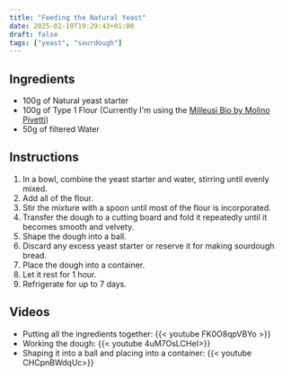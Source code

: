 ```yaml
---
title: "Feeding the Natural Yeast"
date: 2025-02-19T19:29:43+01:00
draft: false
tags: ["yeast", "sourdough"]
---
```


## Ingredients
- 100g of Natural yeast starter
- 100g of Type 1 Flour (Currently I'm using the [Milleusi Bio by Molino Pivetti](https://www.molinipivetti.it/prodotto/tipo-1-milleusi-bio/))
- 50g of filtered Water

## Instructions

1. In a bowl, combine the yeast starter and water, stirring until evenly mixed.
2. Add all of the flour.
3. Stir the mixture with a spoon until most of the flour is incorporated.
4. Transfer the dough to a cutting board and fold it repeatedly until it becomes smooth and velvety.
5. Shape the dough into a ball.
6. Discard any excess yeast starter or reserve it for making sourdough bread.
7. Place the dough into a container.
8. Let it rest for 1 hour.
9. Refrigerate for up to 7 days.

## Videos

- Putting all the ingredients together: {{< youtube FK0O8qpVBYo >}}
- Working the dough: {{< youtube 4uM7OsLCHeI>}}
- Shaping it into a ball and placing into a container: {{< youtube CHCpnBWdqUc>}}
